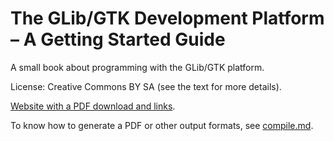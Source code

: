 The GLib/GTK Development Platform – A Getting Started Guide
===========================================================

A small book about programming with the GLib/GTK platform.

License: Creative Commons BY SA (see the text for more details).

[Website with a PDF download and links](https://informatique-libre.be/swilmet/glib-gtk-book/).

To know how to generate a PDF or other output formats, see [compile.md](compile.md).
